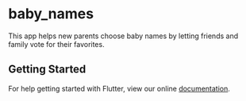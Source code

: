 # baby_names

This app helps new parents choose baby names by letting friends and family vote for their favorites.

## Getting Started

For help getting started with Flutter, view our online
[documentation](https://flutter.io/).
